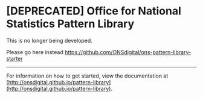 # [DEPRECATED] Office for National Statistics Pattern Library

This is no longer being developed.

Please go here instead https://github.com/ONSdigital/ons-pattern-library-starter

*** 

For information on how to get started, view the documentation at [http://onsdigital.github.io/pattern-library](http://onsdigital.github.io/pattern-library).
